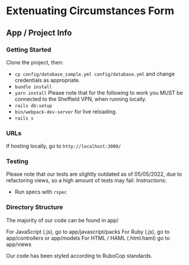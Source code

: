 # Extenuating Circumstances Form
## App / Project Info

### Getting Started
Clone the project, then:
* `cp config/database_sample.yml config/database.yml` and change credentials as appropriate.
* `bundle install`
* `yarn install`
Please note that for the following to work you MUST be connected to the Sheffield VPN, when running locally.
* `rails db:setup`
* `bin/webpack-dev-server` for live reloading.
* `rails s`

### URLs
If hosting locally, go to `http://localhost:3000/`

### Testing
Please note that our tests are slightly outdated as of 05/05/2022, due to refactoring views, so a high amount of tests may fail.
Instructions:
* Run specs with `rspec`

### Directory Structure
The majority of our code can be found in app/

For JavaScript (.js), go to app/javascript/packs
For Ruby (.js), go to app/controllers or app/models
For HTML / HAML (.html.haml) go to app/views

Our code has been styled according to RuboCop standards.
